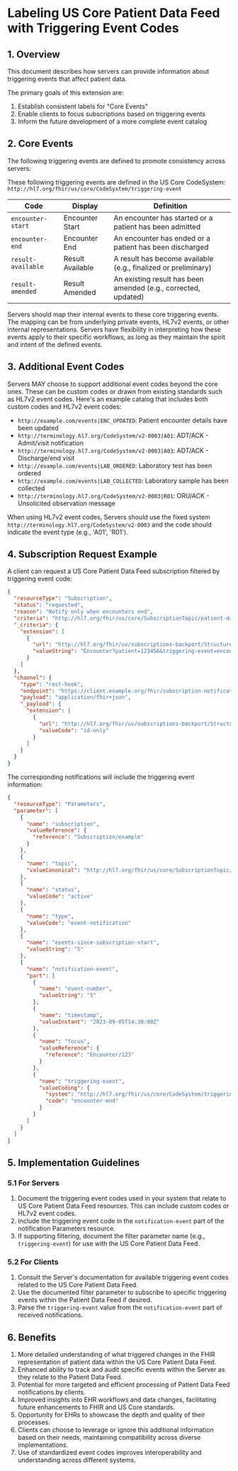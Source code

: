 # Labeling US Core Patient Data Feed with Triggering Event Codes

## 1. Overview

This document describes how servers can provide information about triggering events that affect patient data. 

The primary goals of this extension are:
1. Establish consistent labels for "Core Events"
1. Enable clients to focus subscriptions based on triggering events
1. Inform the future development of a more complete event catalog

## 2. Core Events

The following triggering events are defined to promote consistency across servers:

These following triggering events are defined in the US Core CodeSystem:
`http://hl7.org/fhir/us/core/CodeSystem/triggering-event`

| Code | Display | Definition |
|------|---------|------------|
| `encounter-start` | Encounter Start | An encounter has started or a patient has been admitted |
| `encounter-end` | Encounter End | An encounter has ended or a patient has been discharged |
| `result-available` | Result Available | A result has become available (e.g., finalized or preliminary) |
| `result-amended` | Result Amended | An existing result has been amended (e.g., corrected, updated) |

Servers should map their internal events to these core triggering events. The mapping can be from underlying private events, HL7v2 events, or other internal representations. Servers have flexibility in interpreting how these events apply to their specific workflows, as long as they maintain the spirit and intent of the defined events.

## 3. Additional Event Codes

Servers MAY choose to support additional event codes beyond the core ones. These can be custom codes or drawn from existing standards such as HL7v2 event codes. Here's an example catalog that includes both custom codes and HL7v2 event codes:

- `http://example.com/events|ENC_UPDATED`: Patient encounter details have been updated
- `http://terminology.hl7.org/CodeSystem/v2-0003|A01`: ADT/ACK - Admit/visit notification
- `http://terminology.hl7.org/CodeSystem/v2-0003|A03`: ADT/ACK - Discharge/end visit
- `http://example.com/events|LAB_ORDERED`: Laboratory test has been ordered
- `http://example.com/events|LAB_COLLECTED`: Laboratory sample has been collected
- `http://terminology.hl7.org/CodeSystem/v2-0003|R01`: ORU/ACK - Unsolicited observation message

When using HL7v2 event codes, Servers should use the fixed system `http://terminology.hl7.org/CodeSystem/v2-0003` and the code should indicate the event type (e.g., 'A01', 'R01').

## 4. Subscription Request Example

A client can request a US Core Patient Data Feed subscription filtered by triggering event code:

```json
{
  "resourceType": "Subscription",
  "status": "requested",
  "reason": "Notify only when encounters end",
  "criteria": "http://hl7.org/fhir/us/core/SubscriptionTopic/patient-data-feed",
  "_criteria": {
    "extension": [
      {
        "url": "http://hl7.org/fhir/uv/subscriptions-backport/StructureDefinition/backport-filter-criteria",
        "valueString": "Encounter?patient=123456&triggering-event=encounter-end"
      }
    ]
  },
  "channel": {
    "type": "rest-hook",
    "endpoint": "https://client.example.org/fhir/subscription-notification",
    "payload": "application/fhir+json",
    "_payload": {
      "extension": [
        {
          "url": "http://hl7.org/fhir/uv/subscriptions-backport/StructureDefinition/backport-payload-content",
          "valueCode": "id-only"
        }
      ]
    }
  }
}
```

The corresponding notifications will include the triggering event information:

```json
{
  "resourceType": "Parameters",
  "parameter": [
    {
      "name": "subscription",
      "valueReference": {
        "reference": "Subscription/example"
      }
    },
    {
      "name": "topic",
      "valueCanonical": "http://hl7.org/fhir/us/core/SubscriptionTopic/patient-data-feed"
    },
    {
      "name": "status",
      "valueCode": "active"
    },
    {
      "name": "type",
      "valueCode": "event-notification"
    },
    {
      "name": "events-since-subscription-start",
      "valueString": "5"
    },
    {
      "name": "notification-event",
      "part": [
        {
          "name": "event-number",
          "valueString": "5"
        },
        {
          "name": "timestamp",
          "valueInstant": "2023-09-05T14:30:00Z"
        },
        {
          "name": "focus",
          "valueReference": {
            "reference": "Encounter/123"
          }
        },
        {
          "name": "triggering-event",
          "valueCoding": {
            "system": "http://hl7.org/fhir/us/core/CodeSystem/triggering-event",
            "code": "encounter-end"
          }
        }
      ]
    }
  ]
}
```

## 5. Implementation Guidelines

### 5.1 For Servers

1. Document the triggering event codes used in your system that relate to US Core Patient Data Feed resources. This can include custom codes or HL7v2 event codes.
2. Include the triggering event code in the `notification-event` part of the notification Parameters resource.
3. If supporting filtering, document the filter parameter name (e.g., `triggering-event`) for use with the US Core Patient Data Feed.

### 5.2 For Clients

1. Consult the Server's documentation for available triggering event codes related to the US Core Patient Data Feed.
2. Use the documented filter parameter to subscribe to specific triggering events within the Patient Data Feed if desired.
3. Parse the `triggering-event` value from the `notification-event` part of received notifications.

## 6. Benefits

1. More detailed understanding of what triggered changes in the FHIR representation of patient data within the US Core Patient Data Feed.
2. Enhanced ability to track and audit specific events within the Server as they relate to the Patient Data Feed.
3. Potential for more targeted and efficient processing of Patient Data Feed notifications by clients.
4. Improved insights into EHR workflows and data changes, facilitating future enhancements to FHIR and US Core standards.
5. Opportunity for EHRs to showcase the depth and quality of their processes.
6. Clients can choose to leverage or ignore this additional information based on their needs, maintaining compatibility across diverse implementations.
7. Use of standardized event codes improves interoperability and understanding across different systems.
